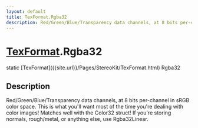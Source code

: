 ```yaml
---
layout: default
title: TexFormat.Rgba32
description: Red/Green/Blue/Transparency data channels, at 8 bits per-channel in sRGB color space. This is what you'll want most of the time you're dealing with color images! Matches well with the Color32 struct! If you're storing normals, rough/metal, or anything else, use Rgba32Linear.
---
```

# [TexFormat]({{site.url}}/Pages/StereoKit/TexFormat.html).Rgba32

<div class='signature' markdown='1'>
static [TexFormat]({{site.url}}/Pages/StereoKit/TexFormat.html) Rgba32
</div>

## Description
Red/Green/Blue/Transparency data channels, at 8 bits
per-channel in sRGB color space. This is what you'll want most of
the time you're dealing with color images! Matches well with the
Color32 struct! If you're storing normals, rough/metal, or
anything else, use Rgba32Linear.

